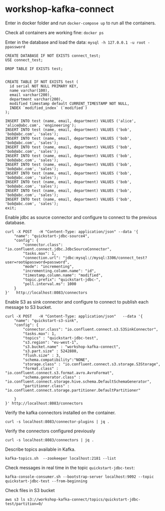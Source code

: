 # workshop-kafka-connect

Enter in docker folder and run `docker-compose up` to run all the containers.

Check all containers are working fine: `docker ps`

Enter in the database and load the data: `mysql -h 127.0.0.1 -u root -ppassword`

```
CREATE DATABASE IF NOT EXISTS connect_test;
USE connect_test;

DROP TABLE IF EXISTS test;


CREATE TABLE IF NOT EXISTS test (
  id serial NOT NULL PRIMARY KEY,
  name varchar(100),
  email varchar(200),
  department varchar(200),
  modified timestamp default CURRENT_TIMESTAMP NOT NULL,
  INDEX `modified_index` (`modified`)
);

INSERT INTO test (name, email, department) VALUES ('alice', 'alice@abc.com', 'engineering');
INSERT INTO test (name, email, department) VALUES ('bob', 'bob@abc.com', 'sales');
INSERT INTO test (name, email, department) VALUES ('bob', 'bob@abc.com', 'sales');
INSERT INTO test (name, email, department) VALUES ('bob', 'bob@abc.com', 'sales');
INSERT INTO test (name, email, department) VALUES ('bob', 'bob@abc.com', 'sales');
INSERT INTO test (name, email, department) VALUES ('bob', 'bob@abc.com', 'sales');
INSERT INTO test (name, email, department) VALUES ('bob', 'bob@abc.com', 'sales');
INSERT INTO test (name, email, department) VALUES ('bob', 'bob@abc.com', 'sales');
INSERT INTO test (name, email, department) VALUES ('bob', 'bob@abc.com', 'sales');
INSERT INTO test (name, email, department) VALUES ('bob', 'bob@abc.com', 'sales');
exit;
```

Enable jdbc as source connector and configure to connect to the previous database.

```
curl -X POST   -H "Content-Type: application/json" --data '{ 
    "name": "quickstart-jdbc-source4", 
    "config": { 
        "connector.class": "io.confluent.connect.jdbc.JdbcSourceConnector", 
        "tasks.max": 1, 
        "connection.url": "jdbc:mysql://mysql:3306/connect_test?user=root&password=password", 
        "mode": "incrementing", 
        "incrementing.column.name": "id", 
        "timestamp.column.name": "modified", 
        "topic.prefix": "quickstart-jdbc-", 
        "poll.interval.ms": 1000 
    } 
}'   http://localhost:8083/connectors

```

Enable S3 as sink connector and configure to connect to publish each message to S3 bucket.

```
curl -X POST   -H "Content-Type: application/json"   --data '{ 
    "name": "quickstart-s3-sink", 
    "config": { 
        "connector.class": "io.confluent.connect.s3.S3SinkConnector", 
        "tasks.max": 1, 
        "topics" : "quickstart-jdbc-test",
        "s3.region": "eu-west-1",
        "s3.bucket.name" : "workshop-kafka-connect",
        "s3.part.size" : 5242880,
        "flush.size" : 3,
        "schema.compatibility":"NONE",
        "storage.class" : "io.confluent.connect.s3.storage.S3Storage",
        "format.class" : "io.confluent.connect.s3.format.avro.AvroFormat",
        "schema.generator.class" : "io.confluent.connect.storage.hive.schema.DefaultSchemaGenerator",
        "partitioner.class" : "io.confluent.connect.storage.partitioner.DefaultPartitioner"
                                                                 
    } 
}' http://localhost:8083/connectors

```

Verify the kafka connectors installed on the container.

`curl -s localhost:8083/connector-plugins | jq .`


Verify the connectors configured previously

`curl -s localhost:8083/connectors | jq .`

Describe topics available in Kafka.

```
kafka-topics.sh  --zookeeper localhost:2181 --list
```

Check messages in real time in the topic `quickstart-jdbc-test`:

`kafka-console-consumer.sh --bootstrap-server localhost:9092 --topic quickstart-jdbc-test --from-beginning`

Check files in S3 bucket

`aws s3 ls s3://workshop-kafka-connect/topics/quickstart-jdbc-test/partition=0/`